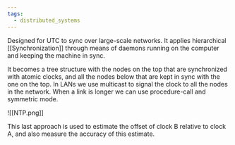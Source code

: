 ```yaml
---
tags:
  - distributed_systems
---
```

Designed for UTC to sync over large-scale networks. It applies hierarchical [[Synchronization]] through means of daemons running on the computer and keeping the machine in sync.  

It becomes a tree structure with the nodes on the top that are synchronized with atomic clocks, and all the nodes below that are kept in sync with the one on the top. In LANs we use multicast to signal the clock to all the nodes in the network. When a link is longer we can use procedure-call and symmetric mode.

![[NTP.png]]

This last approach is used to estimate the offset of clock B relative to clock A, and also measure the accuracy of this estimate.